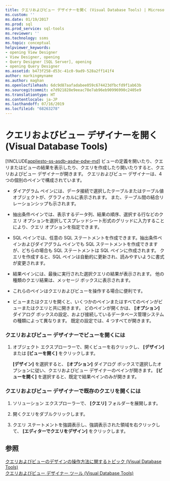 ```yaml
---
title: クエリおよびビュー デザイナーを開く (Visual Database Tools) | Microsoft Docs
ms.custom: ''
ms.date: 01/19/2017
ms.prod: sql
ms.prod_service: sql-tools
ms.reviewer: ''
ms.technology: ssms
ms.topic: conceptual
helpviewer_keywords:
- opening View Designer
- View Designer, opening
- Query Designer [SQL Server], opening
- opening Query Designer
ms.assetid: b473f258-d53c-41c0-9ad9-528a2ff141f4
author: markingmyname
ms.author: maghan
ms.openlocfilehash: 6dc9d87aafadabee059c674423dfbcfd9f1ab63b
ms.sourcegitcommit: e7d921828e9eeac78e7ab96eb90996990c2405e9
ms.translationtype: HT
ms.contentlocale: ja-JP
ms.lasthandoff: 07/16/2019
ms.locfileid: "68263278"
---
```

# <a name="open-the-query-and-view-designer-visual-database-tools"></a>クエリおよびビュー デザイナーを開く (Visual Database Tools)
[!INCLUDE[appliesto-ss-asdb-asdw-pdw-md](../../includes/appliesto-ss-asdb-asdw-pdw-md.md)]
ビューの定義を開いたり、クエリまたはビューの結果を表示したり、クエリを作成したり開いたりすると、クエリおよびビュー デザイナーが開きます。 クエリおよびビュー デザイナーは、4 つの個別のペインで構成されています。  
  
-   ダイアグラム ペインには、データ接続で選択したテーブルまたはテーブル値オブジェクトが、グラフィカルに表示されます。 また、テーブル間の結合リレーションシップも示されます。  
  
-   抽出条件ペインでは、表示するデータ列、結果の順序、選択する行などのクエリ オプションを選択してスプレッドシート形式のグリッドに入力することにより、クエリ オプションを指定できます。  
  
-   SQL ペインでは、任意の SQL ステートメントを作成できます。抽出条件ペインおよびダイアグラム ペインでも SQL ステートメントを作成できますが、どちらの場合も SQL ステートメントは SQL ペインに作成されます。 クエリを作成すると、SQL ペインは自動的に更新され、読みやすいように書式が変更されます。  
  
-   結果ペインには、最後に実行された選択クエリの結果が表示されます。 他の種類のクエリ結果は、メッセージ ボックスに表示されます。  
  
-   これらのペインはクエリおよびビューを操作する場合に便利です。  
  
-   ビューまたはクエリを開くと、いくつかのペインまたはすべてのペインがビューまたはクエリと共に開きます。 どのペインが開くかは、 **[オプション]** ダイアログ ボックスの設定、および接続しているデータベース管理システムの種類によって異なります。 既定の設定では、4 つすべてが開きます。  
  
### <a name="to-open-the-query-and-view-designer-for-a-view"></a>クエリおよびビュー デザイナーでビューを開くには  
  
1.  オブジェクト エクスプローラーで、開くビューを右クリックし、 **[デザイン]** または **[ビューを開く]** をクリックします。  
  
    **[デザイン]** を選択すると、 **[オプション]** ダイアログ ボックスで選択したオプションに従い、クエリおよびビュー デザイナーのペインが開きます。 **[ビューを開く]** を選択すると、既定で結果ペインのみが開きます。  
  
### <a name="to-open-the-query-and-view-designer-for-an-existing-query"></a>クエリおよびビュー デザイナーで既存のクエリを開くには  
  
1.  ソリューション エクスプローラーで、 **[クエリ]** フォルダーを展開します。  
  
2.  開くクエリをダブルクリックします。  
  
3.  クエリ ステートメントを強調表示し、強調表示された領域を右クリックして、 **[エディターでクエリをデザイン]** をクリックします。  
  
## <a name="see-also"></a>参照  
[クエリおよびビューのデザインの操作方法に関するトピック (Visual Database Tools)](../../ssms/visual-db-tools/design-queries-and-views-how-to-topics-visual-database-tools.md)  
[クエリおよびビュー デザイナー ツール (Visual Database Tools)](../../ssms/visual-db-tools/query-and-view-designer-tools-visual-database-tools.md)  
  
